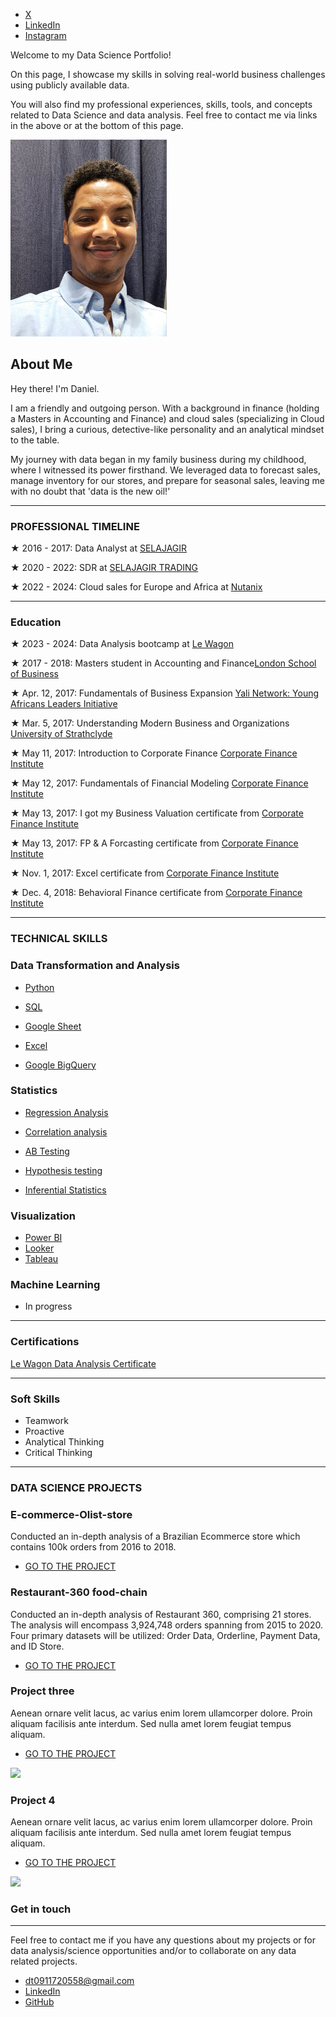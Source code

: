 
*   [X](https://twitter.com/Danandalucia)
*   [LinkedIn](https://www.linkedin.com/in/daniel-tadele-gebresenbet-dtadele/)
*   [Instagram](https://www.instagram.com/tadeledaniel/)

Welcome to my Data Science Portfolio!

On this page, I showcase my skills in solving real-world business challenges using publicly available data.

You will also find my professional experiences, skills, tools, and concepts related to Data Science and data analysis. Feel free to contact me via links in the above or at the bottom of this page.

<img src="IMG_20230526_222646_712.jpg" alt="AB Testing" width="250"/> 

About Me
------------
Hey there! I'm Daniel.

I am a friendly and outgoing person. With a background in finance (holding a Masters in Accounting and Finance) and cloud sales (specializing in Cloud sales), I bring a curious, detective-like personality and an analytical mindset to the table. 

My journey with data began in my family business during my childhood, where I witnessed its power firsthand. We leveraged data to forecast sales, manage inventory for our stores, and prepare for seasonal sales, leaving me with no doubt that 'data is the new oil!'

------------
### PROFESSIONAL TIMELINE


<strong>&#9733;</strong> 2016 - 2017: Data Analyst at [SELAJAGIR](https://selajagir.com/)

<strong>&#9733;</strong> 2020 - 2022: SDR at [SELAJAGIR TRADING](https://selajagir.com/)

<strong>&#9733;</strong> 2022 - 2024: Cloud sales for Europe and Africa at [Nutanix](https://www.nutanix.com/)

------------
### Education

<strong>&#9733;</strong> 2023 - 2024: Data Analysis bootcamp at [Le Wagon](https://www.lewagon.com/)

<strong>&#9733;</strong> 2017 - 2018: Masters student in Accounting and Finance[London School of Business](https://www.lsib.co.uk/)

<strong>&#9733;</strong> Apr. 12, 2017: Fundamentals of Business Expansion [Yali Network: Young Africans Leaders Initiative](https://yali.state.gov/network/)

<strong>&#9733;</strong> Mar. 5, 2017: Understanding Modern Business and Organizations [University of Strathclyde](https://www.strath.ac.uk/)

<strong>&#9733;</strong> May 11, 2017: Introduction to Corporate Finance [Corporate Finance Institute](https://corporatefinanceinstitute.com/)

<strong>&#9733;</strong> May 12, 2017: Fundamentals of Financial Modeling [Corporate Finance Institute](https://corporatefinanceinstitute.com/)

<strong>&#9733;</strong> May 13, 2017: I got my Business Valuation certificate from [Corporate Finance Institute](https://corporatefinanceinstitute.com/)

<strong>&#9733;</strong> May 13, 2017: FP & A Forcasting certificate from [Corporate Finance Institute](https://corporatefinanceinstitute.com/)

<strong>&#9733;</strong> Nov. 1, 2017: Excel certificate from [Corporate Finance Institute](https://corporatefinanceinstitute.com/)

<strong>&#9733;</strong> Dec. 4, 2018: Behavioral Finance certificate from [Corporate Finance Institute](https://corporatefinanceinstitute.com/)

------------
### TECHNICAL SKILLS

### Data Transformation and Analysis

- [Python](<img src="Screenshot 2024-04-23 at 02.06.02.png" alt="AB Testing" width="75"/>)

- [SQL](<img src="Screenshot 2024-04-23 at 02.06.02.png" alt="AB Testing" width="75"/>)

- [Google Sheet](<img src="Screenshot 2024-04-23 at 02.06.02.png" alt="AB Testing" width="75"/>)

- [Excel](<img src="Screenshot 2024-04-23 at 02.06.02.png" alt="AB Testing" width="75"/>)

- [Google BigQuery](<img src="Screenshot 2024-04-23 at 02.06.02.png" alt="AB Testing" width="75"/>)


### Statistics

- [Regression Analysis](<img src="Screenshot 2024-04-23 at 02.06.02.png" alt="AB Testing" width="75"/>)

- [Correlation analysis](<img src="Screenshot 2024-04-23 at 02.06.02.png" alt="AB Testing" width="75"/>)
  
- [AB Testing](<img src="Screenshot 2024-04-23 at 02.06.02.png" alt="AB Testing" width="75"/>)

- [Hypothesis testing](<img src="Screenshot 2024-04-23 at 02.06.02.png" alt="AB Testing" width="75"/>)
  
- [Inferential Statistics](<img src="Screenshot 2024-04-23 at 02.06.02.png" alt="AB Testing" width="75"/>)


### Visualization

- [Power BI]()
- [Looker]()
- [Tableau]()


### Machine Learning

- In progress

------------
### Certifications
[Le Wagon Data Analysis Certificate](https://github.com/Danieltadele777/Projects-portfolio.github.io/blob/main/daniel-tadele-gebresenbet-diploma.pdf)



------------
### Soft Skills
- Teamwork    
- Proactive     
- Analytical Thinking
- Critical Thinking

  
---------------
### DATA SCIENCE PROJECTS

### E-commerce-Olist-store

Conducted an in-depth analysis of a Brazilian Ecommerce store which contains 100k orders from 2016 to 2018. 

*   [GO TO THE PROJECT](https://github.com/Danieltadele777/Ecommerce-Olist-store.git)


### Restaurant-360 food-chain

Conducted an in-depth analysis of Restaurant 360, comprising 21 stores. The analysis will encompass 3,924,748 orders spanning from 2015 to 2020. Four primary datasets will be utilized: Order Data, Orderline, Payment Data, and ID Store.

*   [GO TO THE PROJECT](https://github.com/Danieltadele777/Restaurant-360--food-chain.git)


### Project three

Aenean ornare velit lacus, ac varius enim lorem ullamcorper dolore. Proin aliquam facilisis ante interdum. Sed nulla amet lorem feugiat tempus aliquam.

*   [GO TO THE PROJECT](#)

[![](images/pic04.jpg)](#)

### Project 4

Aenean ornare velit lacus, ac varius enim lorem ullamcorper dolore. Proin aliquam facilisis ante interdum. Sed nulla amet lorem feugiat tempus aliquam.

*   [GO TO THE PROJECT](#)

[![](images/pic05.jpg)](#)


### Get in touch
------------

Feel free to contact me if you have any questions about my projects or for data analysis/science opportunities and/or to collaborate on any data related projects.

*   [dt0911720558@gmail.com](#)
*   [LinkedIn](https://www.linkedin.com/in/daniel-tadele-gebresenbet-dtadele/)
*   [GitHub](https://github.com/Danieltadele777)
